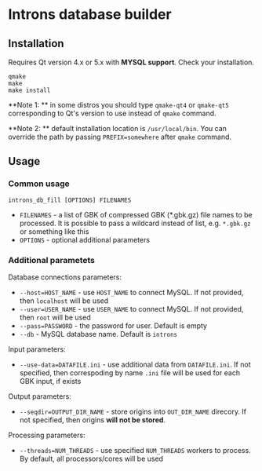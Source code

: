 # Introns database builder

## Installation

Requires Qt version 4.x or 5.x with **MYSQL support**. Check your installation.

```
qmake
make
make install
```

**Note 1: ** in some distros you should type `qmake-qt4` or `qmake-qt5`
corresponding to Qt's version to use instead of `qmake` command.

**Note 2: ** default installation location is `/usr/local/bin`. You can
override the path by passing `PREFIX=somewhere` after `qmake` command.

## Usage

### Common usage

```
introns_db_fill [OPTIONS] FILENAMES
```

 * `FILENAMES` - a list of GBK of compressed GBK (*.gbk.gz) file names to
 be processed. It is possible to pass a wildcard instead of list, e.g.
 `*.gbk.gz` or something like this
 * `OPTIONS` - optional additional parameters

### Additional parametets

Database connections parameters:

 * `--host=HOST_NAME` - use `HOST_NAME` to connect MySQL. If not provided,
 then `localhost` will be used
 * `--user=USER_NAME` - use `USER_NAME` to connect MySQL. If not provided,
 then `root` will be used
 * `--pass=PASSWORD` - the password for user. Default is empty
 * `--db` - MySQL database name. Default is `introns`

Input parameters:
 * `--use-data=DATAFILE.ini` - use additional data from `DATAFILE.ini`. If
 not specified, then correspoding by name `.ini` file will be used for each
 GBK input, if exists

Output parameters:
 * `--seqdir=OUTPUT_DIR_NAME` - store origins into `OUT_DIR_NAME` direcory.
 If not specified, then origins **will not be stored**.

Processing parameters:
 * `--threads=NUM_THREADS` - use specified `NUM_THREADS` workers to process.
 By default, all processors/cores will be used

